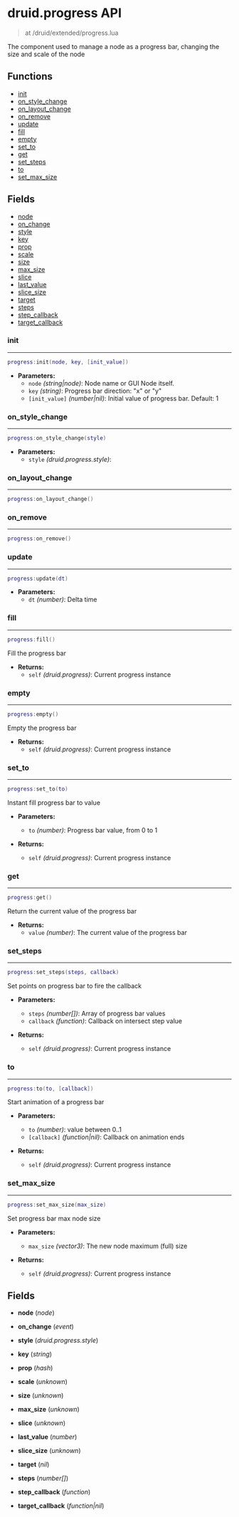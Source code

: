 # druid.progress API

> at /druid/extended/progress.lua

The component used to manage a node as a progress bar, changing the size and scale of the node


## Functions
- [init](#init)
- [on_style_change](#on_style_change)
- [on_layout_change](#on_layout_change)
- [on_remove](#on_remove)
- [update](#update)
- [fill](#fill)
- [empty](#empty)
- [set_to](#set_to)
- [get](#get)
- [set_steps](#set_steps)
- [to](#to)
- [set_max_size](#set_max_size)


## Fields
- [node](#node)
- [on_change](#on_change)
- [style](#style)
- [key](#key)
- [prop](#prop)
- [scale](#scale)
- [size](#size)
- [max_size](#max_size)
- [slice](#slice)
- [last_value](#last_value)
- [slice_size](#slice_size)
- [target](#target)
- [steps](#steps)
- [step_callback](#step_callback)
- [target_callback](#target_callback)



### init

---
```lua
progress:init(node, key, [init_value])
```

- **Parameters:**
	- `node` *(string|node)*: Node name or GUI Node itself.
	- `key` *(string)*: Progress bar direction: "x" or "y"
	- `[init_value]` *(number|nil)*: Initial value of progress bar. Default: 1

### on_style_change

---
```lua
progress:on_style_change(style)
```

- **Parameters:**
	- `style` *(druid.progress.style)*:

### on_layout_change

---
```lua
progress:on_layout_change()
```

### on_remove

---
```lua
progress:on_remove()
```

### update

---
```lua
progress:update(dt)
```

- **Parameters:**
	- `dt` *(number)*: Delta time

### fill

---
```lua
progress:fill()
```

Fill the progress bar

- **Returns:**
	- `self` *(druid.progress)*: Current progress instance

### empty

---
```lua
progress:empty()
```

Empty the progress bar

- **Returns:**
	- `self` *(druid.progress)*: Current progress instance

### set_to

---
```lua
progress:set_to(to)
```

Instant fill progress bar to value

- **Parameters:**
	- `to` *(number)*: Progress bar value, from 0 to 1

- **Returns:**
	- `self` *(druid.progress)*: Current progress instance

### get

---
```lua
progress:get()
```

Return the current value of the progress bar

- **Returns:**
	- `value` *(number)*: The current value of the progress bar

### set_steps

---
```lua
progress:set_steps(steps, callback)
```

Set points on progress bar to fire the callback

- **Parameters:**
	- `steps` *(number[])*: Array of progress bar values
	- `callback` *(function)*: Callback on intersect step value

- **Returns:**
	- `self` *(druid.progress)*: Current progress instance

### to

---
```lua
progress:to(to, [callback])
```

Start animation of a progress bar

- **Parameters:**
	- `to` *(number)*: value between 0..1
	- `[callback]` *(function|nil)*: Callback on animation ends

- **Returns:**
	- `self` *(druid.progress)*: Current progress instance

### set_max_size

---
```lua
progress:set_max_size(max_size)
```

Set progress bar max node size

- **Parameters:**
	- `max_size` *(vector3)*: The new node maximum (full) size

- **Returns:**
	- `self` *(druid.progress)*: Current progress instance


## Fields
<a name="node"></a>
- **node** (_node_)

<a name="on_change"></a>
- **on_change** (_event_)

<a name="style"></a>
- **style** (_druid.progress.style_)

<a name="key"></a>
- **key** (_string_)

<a name="prop"></a>
- **prop** (_hash_)

<a name="scale"></a>
- **scale** (_unknown_)

<a name="size"></a>
- **size** (_unknown_)

<a name="max_size"></a>
- **max_size** (_unknown_)

<a name="slice"></a>
- **slice** (_unknown_)

<a name="last_value"></a>
- **last_value** (_number_)

<a name="slice_size"></a>
- **slice_size** (_unknown_)

<a name="target"></a>
- **target** (_nil_)

<a name="steps"></a>
- **steps** (_number[]_)

<a name="step_callback"></a>
- **step_callback** (_function_)

<a name="target_callback"></a>
- **target_callback** (_function|nil_)

